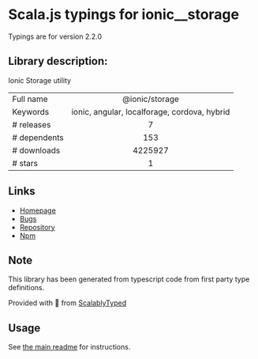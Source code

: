 
# Scala.js typings for ionic__storage

Typings are for version 2.2.0

## Library description:
Ionic Storage utility

|                    |                 |
| ------------------ | :-------------: |
| Full name          | @ionic/storage |
| Keywords           | ionic, angular, localforage, cordova, hybrid |
| # releases         | 7 |
| # dependents       | 153 |
| # downloads        | 4225927 |
| # stars            | 1 |

## Links
- [Homepage](https://github.com/ionic-team/ionic-storage#readme)
- [Bugs](https://github.com/ionic-team/ionic-storage/issues)
- [Repository](https://github.com/ionic-team/ionic-storage)
- [Npm](https://www.npmjs.com/package/%40ionic%2Fstorage)
    


## Note
This library has been generated from typescript code from first party type definitions.

Provided with :purple_heart: from [ScalablyTyped](https://github.com/oyvindberg/ScalablyTyped)

## Usage
See [the main readme](../../readme.md) for instructions.


